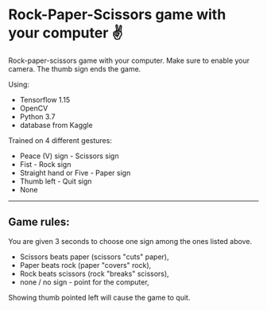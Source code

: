 # Rock-Paper-Scissors game with your computer ✌
Rock-paper-scissors game with your computer. Make sure to enable your camera. The thumb sign ends the game.

Using:
- Tensorflow 1.15
- OpenCV
- Python 3.7
- database from Kaggle


Trained on 4 different gestures:
- Peace (V) sign - Scissors sign
- Fist - Rock sign
- Straight hand or Five - Paper sign
- Thumb left - Quit sign
- None
-------
## Game rules:
You are given 3 seconds to choose one sign among the ones listed above.
- Scissors beats paper (scissors "cuts" paper),
- Paper beats rock (paper "covers" rock),
- Rock beats scissors (rock "breaks" scissors),
- none / no sign - point for the computer,

Showing thumb pointed left will cause the game to quit.
